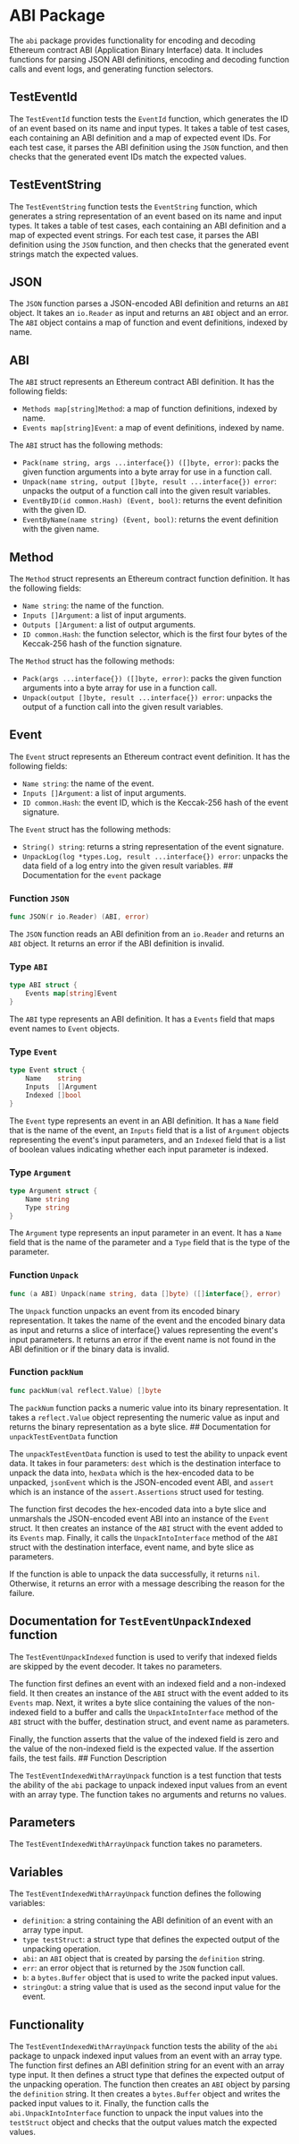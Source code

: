 # ABI Package

The `abi` package provides functionality for encoding and decoding Ethereum contract ABI (Application Binary Interface) data. It includes functions for parsing JSON ABI definitions, encoding and decoding function calls and event logs, and generating function selectors.

## TestEventId

The `TestEventId` function tests the `EventId` function, which generates the ID of an event based on its name and input types. It takes a table of test cases, each containing an ABI definition and a map of expected event IDs. For each test case, it parses the ABI definition using the `JSON` function, and then checks that the generated event IDs match the expected values.

## TestEventString

The `TestEventString` function tests the `EventString` function, which generates a string representation of an event based on its name and input types. It takes a table of test cases, each containing an ABI definition and a map of expected event strings. For each test case, it parses the ABI definition using the `JSON` function, and then checks that the generated event strings match the expected values.

## JSON

The `JSON` function parses a JSON-encoded ABI definition and returns an `ABI` object. It takes an `io.Reader` as input and returns an `ABI` object and an error. The `ABI` object contains a map of function and event definitions, indexed by name.

## ABI

The `ABI` struct represents an Ethereum contract ABI definition. It has the following fields:

- `Methods map[string]Method`: a map of function definitions, indexed by name.
- `Events map[string]Event`: a map of event definitions, indexed by name.

The `ABI` struct has the following methods:

- `Pack(name string, args ...interface{}) ([]byte, error)`: packs the given function arguments into a byte array for use in a function call.
- `Unpack(name string, output []byte, result ...interface{}) error`: unpacks the output of a function call into the given result variables.
- `EventByID(id common.Hash) (Event, bool)`: returns the event definition with the given ID.
- `EventByName(name string) (Event, bool)`: returns the event definition with the given name.

## Method

The `Method` struct represents an Ethereum contract function definition. It has the following fields:

- `Name string`: the name of the function.
- `Inputs []Argument`: a list of input arguments.
- `Outputs []Argument`: a list of output arguments.
- `ID common.Hash`: the function selector, which is the first four bytes of the Keccak-256 hash of the function signature.

The `Method` struct has the following methods:

- `Pack(args ...interface{}) ([]byte, error)`: packs the given function arguments into a byte array for use in a function call.
- `Unpack(output []byte, result ...interface{}) error`: unpacks the output of a function call into the given result variables.

## Event

The `Event` struct represents an Ethereum contract event definition. It has the following fields:

- `Name string`: the name of the event.
- `Inputs []Argument`: a list of input arguments.
- `ID common.Hash`: the event ID, which is the Keccak-256 hash of the event signature.

The `Event` struct has the following methods:

- `String() string`: returns a string representation of the event signature.
- `UnpackLog(log *types.Log, result ...interface{}) error`: unpacks the data field of a log entry into the given result variables. ## Documentation for the `event` package

### Function `JSON`

```go
func JSON(r io.Reader) (ABI, error)
```

The `JSON` function reads an ABI definition from an `io.Reader` and returns an `ABI` object. It returns an error if the ABI definition is invalid.

### Type `ABI`

```go
type ABI struct {
	Events map[string]Event
}
```

The `ABI` type represents an ABI definition. It has a `Events` field that maps event names to `Event` objects.

### Type `Event`

```go
type Event struct {
	Name    string
	Inputs  []Argument
	Indexed []bool
}
```

The `Event` type represents an event in an ABI definition. It has a `Name` field that is the name of the event, an `Inputs` field that is a list of `Argument` objects representing the event's input parameters, and an `Indexed` field that is a list of boolean values indicating whether each input parameter is indexed.

### Type `Argument`

```go
type Argument struct {
	Name string
	Type string
}
```

The `Argument` type represents an input parameter in an event. It has a `Name` field that is the name of the parameter and a `Type` field that is the type of the parameter.

### Function `Unpack`

```go
func (a ABI) Unpack(name string, data []byte) ([]interface{}, error)
```

The `Unpack` function unpacks an event from its encoded binary representation. It takes the name of the event and the encoded binary data as input and returns a slice of interface{} values representing the event's input parameters. It returns an error if the event name is not found in the ABI definition or if the binary data is invalid.

### Function `packNum`

```go
func packNum(val reflect.Value) []byte
```

The `packNum` function packs a numeric value into its binary representation. It takes a `reflect.Value` object representing the numeric value as input and returns the binary representation as a byte slice. ## Documentation for `unpackTestEventData` function

The `unpackTestEventData` function is used to test the ability to unpack event data. It takes in four parameters: `dest` which is the destination interface to unpack the data into, `hexData` which is the hex-encoded data to be unpacked, `jsonEvent` which is the JSON-encoded event ABI, and `assert` which is an instance of the `assert.Assertions` struct used for testing.

The function first decodes the hex-encoded data into a byte slice and unmarshals the JSON-encoded event ABI into an instance of the `Event` struct. It then creates an instance of the `ABI` struct with the event added to its `Events` map. Finally, it calls the `UnpackIntoInterface` method of the `ABI` struct with the destination interface, event name, and byte slice as parameters.

If the function is able to unpack the data successfully, it returns `nil`. Otherwise, it returns an error with a message describing the reason for the failure.

## Documentation for `TestEventUnpackIndexed` function

The `TestEventUnpackIndexed` function is used to verify that indexed fields are skipped by the event decoder. It takes no parameters.

The function first defines an event with an indexed field and a non-indexed field. It then creates an instance of the `ABI` struct with the event added to its `Events` map. Next, it writes a byte slice containing the values of the non-indexed field to a buffer and calls the `UnpackIntoInterface` method of the `ABI` struct with the buffer, destination struct, and event name as parameters.

Finally, the function asserts that the value of the indexed field is zero and the value of the non-indexed field is the expected value. If the assertion fails, the test fails. ## Function Description

The `TestEventIndexedWithArrayUnpack` function is a test function that tests the ability of the `abi` package to unpack indexed input values from an event with an array type. The function takes no arguments and returns no values.

## Parameters

The `TestEventIndexedWithArrayUnpack` function takes no parameters.

## Variables

The `TestEventIndexedWithArrayUnpack` function defines the following variables:

- `definition`: a string containing the ABI definition of an event with an array type input.
- `type testStruct`: a struct type that defines the expected output of the unpacking operation.
- `abi`: an `ABI` object that is created by parsing the `definition` string.
- `err`: an error object that is returned by the `JSON` function call.
- `b`: a `bytes.Buffer` object that is used to write the packed input values.
- `stringOut`: a string value that is used as the second input value for the event.

## Functionality

The `TestEventIndexedWithArrayUnpack` function tests the ability of the `abi` package to unpack indexed input values from an event with an array type. The function first defines an ABI definition string for an event with an array type input. It then defines a struct type that defines the expected output of the unpacking operation. The function then creates an `ABI` object by parsing the `definition` string. It then creates a `bytes.Buffer` object and writes the packed input values to it. Finally, the function calls the `abi.UnpackIntoInterface` function to unpack the input values into the `testStruct` object and checks that the output values match the expected values.